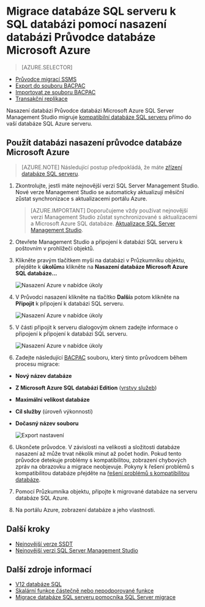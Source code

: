 <properties
   pageTitle="Migrace databáze SQL serveru k SQL databázi pomocí nasazení databáze Microsoft Azure databázi Průvodce | Microsoft Azure"
   description="Databázi Microsoft Azure SQL, migrace databáze, Průvodce databáze Microsoft Azure"
   services="sql-database"
   documentationCenter=""
   authors="CarlRabeler"
   manager="jhubbard"
   editor=""/>

<tags
   ms.service="sql-database"
   ms.devlang="NA"
   ms.topic="article"
   ms.tgt_pltfrm="NA"
   ms.workload="sqldb-migrate"
   ms.date="08/24/2016"
   ms.author="carlrab"/>

# <a name="migrate-sql-server-database-to-sql-database-using-deploy-database-to-microsoft-azure-database-wizard"></a>Migrace databáze SQL serveru k SQL databázi pomocí nasazení databázi Průvodce databáze Microsoft Azure


> [AZURE.SELECTOR]
- [Průvodce migrací SSMS](sql-database-cloud-migrate-compatible-using-ssms-migration-wizard.md)
- [Export do souboru BACPAC](sql-database-cloud-migrate-compatible-export-bacpac-ssms.md)
- [Importovat ze souboru BACPAC](sql-database-cloud-migrate-compatible-import-bacpac-ssms.md)
- [Transakční replikace](sql-database-cloud-migrate-compatible-using-transactional-replication.md)

Nasazení databázi Průvodce databázi Microsoft Azure SQL Server Management Studio migruje [kompatibilní databáze SQL serveru](sql-database-cloud-migrate.md) přímo do vaší databáze SQL Azure serveru.

## <a name="use-the-deploy-database-to-microsoft-azure-database-wizard"></a>Použít databázi nasazení průvodce databáze Microsoft Azure

> [AZURE.NOTE] Následující postup předpokládá, že máte [zřízení databáze SQL serveru](https://azure.microsoft.com/documentation/learning-paths/sql-database-training-learn-sql-database/).

1. Zkontrolujte, jestli máte nejnovější verzi SQL Server Management Studio. Nové verze Management Studio se automaticky aktualizují měsíční zůstat synchronizace s aktualizacemi portálu Azure.

    > [AZURE.IMPORTANT] Doporučujeme vždy používat nejnovější verzi Management Studio zůstat synchronizované s aktualizacemi a Microsoft Azure SQL databáze. [Aktualizace SQL Server Management Studio](https://msdn.microsoft.com/library/mt238290.aspx).

2. Otevřete Management Studio a připojení k databázi SQL serveru k poštovním v prohlížeči objektů.
3. Klikněte pravým tlačítkem myši na databázi v Průzkumníku objektu, přejděte k **úkolům**a klikněte na **Nasazení databáze Microsoft Azure SQL databáze...**

    ![Nasazení Azure v nabídce úkoly](./media/sql-database-cloud-migrate/MigrateUsingDeploymentWizard01.png)

4.  V Průvodci nasazení klikněte na tlačítko **Další**a potom klikněte na **Připojit** k připojení k databázi SQL serveru.

    ![Nasazení Azure v nabídce úkoly](./media/sql-database-cloud-migrate/MigrateUsingDeploymentWizard002.png)

5. V části připojit k serveru dialogovým oknem zadejte informace o připojení k připojení k databázi SQL serveru.

    ![Nasazení Azure v nabídce úkoly](./media/sql-database-cloud-migrate/MigrateUsingDeploymentWizard00.png)

5.  Zadejte následující [BACPAC](https://msdn.microsoft.com/library/ee210546.aspx#Anchor_4) souboru, který tímto průvodcem během procesu migrace:

 - **Nový název databáze** 
 - **Z Microsoft Azure SQL databázi Edition** ([vrstvy služeb](sql-database-service-tiers.md))
 - **Maximální velikost databáze**
 - **Cíl služby** (úroveň výkonnosti)
 - **Dočasný název souboru**  

    ![Export nastavení](./media/sql-database-cloud-migrate/MigrateUsingDeploymentWizard02.png)

6.  Ukončete průvodce. V závislosti na velikosti a složitosti databáze nasazení až může trvat několik minut až počet hodin. Pokud tento průvodce detekuje problémy s kompatibilitou, zobrazení chybových zpráv na obrazovku a migrace neobjevuje. Pokyny k řešení problémů s kompatibilitou databáze přejděte na [řešení problémů s kompatibilitou databáze](sql-database-cloud-migrate-fix-compatibility-issues.md).

7.  Pomocí Průzkumníka objektu, připojte k migrované databáze na serveru databáze SQL Azure.
8.  Na portálu Azure, zobrazení databáze a jeho vlastnosti.

## <a name="next-steps"></a>Další kroky

- [Nejnovější verze SSDT](https://msdn.microsoft.com/library/mt204009.aspx)
- [Nejnovější verzi SQL Server Management Studio](https://msdn.microsoft.com/library/mt238290.aspx)

## <a name="additional-resources"></a>Další zdroje informací

- [V12 databáze SQL](sql-database-v12-whats-new.md)
- [Skalární funkce částečně nebo nepodporované funkce](sql-database-transact-sql-information.md)
- [Migrace databáze SQL serveru pomocníka SQL Server migrace](http://blogs.msdn.com/b/ssma/)
